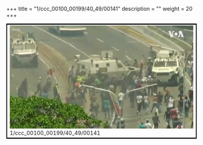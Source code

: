 +++
title = "1/ccc_00100_00199/40_49/00141"
description = ""
weight = 20
+++

<table style="border:2px solid black;max-width:800px;max-height:800px;" 
><tr><td>
<img class="center-fit-jpg"
src="/jpg_/aaa_20190430_NxaOmWaI8sI_00140.jpg">
1/ccc_00100_00199/40_49/00141
</img></td></tr></table>
